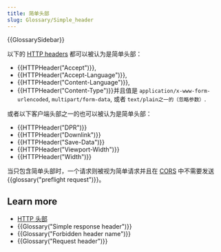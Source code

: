 ```yaml
---
title: 简单头部
slug: Glossary/Simple_header
---
```


{{GlossarySidebar}}

以下的 [HTTP headers](/zh-CN/docs/Web/HTTP/Headers) 都可以被认为是简单头部：

- {{HTTPHeader("Accept")}},
- {{HTTPHeader("Accept-Language")}},
- {{HTTPHeader("Content-Language")}},
- {{HTTPHeader("Content-Type")}}并且值是 `application/x-www-form-urlencoded`, `multipart/form-data`, 或者 `text/plain之一的（忽略参数）`.

或者以下客户端头部之一的也可以被认为是简单头部：

- {{HTTPHeader("DPR")}}
- {{HTTPHeader("Downlink")}}
- {{HTTPHeader("Save-Data")}}
- {{HTTPHeader("Viewport-Width")}}
- {{HTTPHeader("Width")}}

当只包含简单头部时，一个请求则被视为简单请求并且在 [CORS](/zh-CN/docs/Glossary/CORS) 中不需要发送{{glossary("preflight request")}}。

## Learn more

- [HTTP 头部](/zh-CN/docs/Web/HTTP/Headers)
- {{Glossary("Simple response header")}}
- {{Glossary("Forbidden header name")}}
- {{Glossary("Request header")}}
